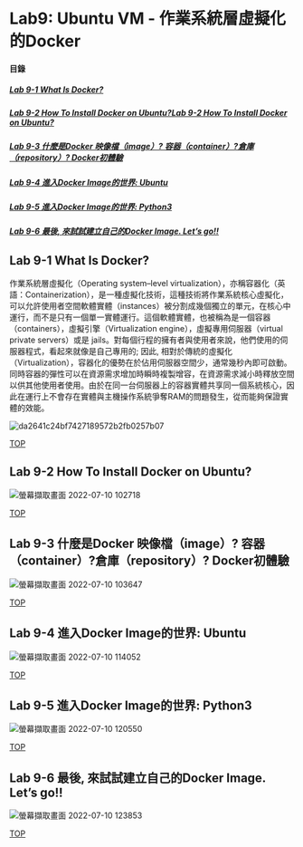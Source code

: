 # Lab9: Ubuntu VM -  作業系統層虛擬化的Docker

<a name="000"/>

#### 目錄

##### [Lab 9-1 What Is Docker?](#001)
##### [Lab 9-2 How To Install Docker on Ubuntu?Lab 9-2 How To Install Docker on Ubuntu?](#002)
##### [Lab 9-3 什麼是Docker 映像檔（image）? 容器（container）?倉庫（repository）? Docker初體驗](#003)
##### [Lab 9-4 進入Docker Image的世界: Ubuntu ](#004)
##### [Lab 9-5 進入Docker Image的世界: Python3](#005)
##### [Lab 9-6 最後, 來試試建立自己的Docker Image. Let’s go!!](#006)

<a name="001"/>

## Lab 9-1 What Is Docker?

作業系統層虛擬化（Operating system–level virtualization），亦稱容器化（英語：Containerization），是一種虛擬化技術，這種技術將作業系統核心虛擬化，可以允許使用者空間軟體實體（instances）被分割成幾個獨立的單元，在核心中運行，而不是只有一個單一實體運行。這個軟體實體，也被稱為是一個容器（containers），虛擬引擎（Virtualization engine），虛擬專用伺服器（virtual private servers）或是 jails。對每個行程的擁有者與使用者來說，他們使用的伺服器程式，看起來就像是自己專用的; 因此, 相對於傳統的虛擬化（Virtualization），容器化的優勢在於佔用伺服器空間少，通常幾秒內即可啟動。同時容器的彈性可以在資源需求增加時瞬時複製增容，在資源需求減小時釋放空間以供其他使用者使用。由於在同一台伺服器上的容器實體共享同一個系統核心，因此在運行上不會存在實體與主機操作系統爭奪RAM的問題發生，從而能夠保證實體的效能。


![da2641c24bf7427189572b2fb0257b07](https://user-images.githubusercontent.com/89327102/178128488-8129b89f-f274-4c39-a6a6-ddc59a21f266.png)

[TOP](#000)

<a name="002"/>

## Lab 9-2 How To Install Docker on Ubuntu?

![螢幕擷取畫面 2022-07-10 102718](https://user-images.githubusercontent.com/89327102/178128864-278dba32-5e54-4f74-9c79-de5e34d78acc.jpg)

[TOP](#000)

<a name="003"/>

## Lab 9-3 什麼是Docker 映像檔（image）? 容器（container）?倉庫（repository）? Docker初體驗

![螢幕擷取畫面 2022-07-10 103647](https://user-images.githubusercontent.com/89327102/178129023-1f2db8fe-ee4f-47f2-b69f-c27114f7a5a6.jpg)

[TOP](#000)

<a name="004"/>

## Lab 9-4 進入Docker Image的世界: Ubuntu 

![螢幕擷取畫面 2022-07-10 114052](https://user-images.githubusercontent.com/89327102/178130349-00d3aa77-dbcc-4db9-8e0e-fd57f99d204a.jpg)

[TOP](#000)

<a name="005"/>

## Lab 9-5 進入Docker Image的世界: Python3

![螢幕擷取畫面 2022-07-10 120550](https://user-images.githubusercontent.com/89327102/178130872-fc81b7d0-088d-41ca-bc5b-c2f34f588b1e.jpg)

[TOP](#000)

<a name="006"/>

## Lab 9-6 最後, 來試試建立自己的Docker Image. Let’s go!!

![螢幕擷取畫面 2022-07-10 123853](https://user-images.githubusercontent.com/89327102/178131458-1a793db0-e172-44c3-b4a0-a3ab11fa7efa.jpg)

[TOP](#000)
